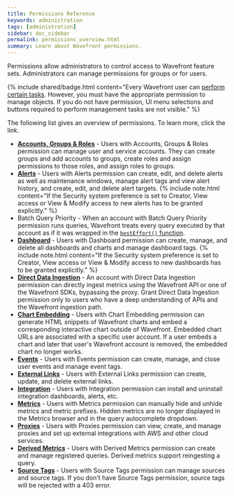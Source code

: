 ```yaml
---
title: Permissions Reference
keywords: administration
tags: [administration]
sidebar: doc_sidebar
permalink: permissions_overview.html
summary: Learn about Wavefront permissions.
---
```


Permissions allow administrators to control access to Wavefront feature sets. Administrators can manage permissions for groups or for users.

{% include shared/badge.html content="Every Wavefront user can [perform certain tasks](accounts.html#what-can-a-new-user-do). However, you must have the appropriate permission to manage objects. If you do not have permission, UI menu selections and buttons required to perform management tasks are not visible." %}

The following list gives an overview of permissions. To learn more, click the link.

- **[Accounts, Groups & Roles](users_roles.html)** - Users with Accounts, Groups & Roles permission can manage user and service accounts. They can create groups and add accounts to groups, create roles and assign permissions to those roles, and assign roles to groups.
- **[Alerts](alerts.html)** - Users with Alerts permission can create, edit, and delete alerts as well as maintenance windows, manage alert tags and view alert history, and create, edit, and delete alert targets.
  {% include note.html content="If the Security system preference is set to Creator, View access or View & Modify access to new alerts has to be granted explicitly." %} 
- Batch Query Priority - When an account with Batch Query Priority permission runs queries, Wavefront treats every query executed by that account as if it was wrapped in the [`bestEffort()` function](ts_bestEffort.html).
- **[Dashboard](ui_dashboards.html)** - Users with Dashboard permission can create, manage, and delete all dashboards and charts and manage dashboard tags.
   {% include note.html content="If the Security system preference is set to Creator, View access or View & Modify access to new dashboards has to be granted explicitly." %}
- **[Direct Data Ingestion](direct_ingestion.html)** - An account with Direct Data Ingestion permission can directly ingest metrics using the Wavefront API or one of the Wavefront SDKs, bypassing the proxy. Grant Direct Data Ingestion permission only to users who have a deep understanding of APIs and the Wavefront ingestion path.
- **[Chart Embedding](ui_sharing.html#embed-a-chart-in-other-uis)** - Users with Chart Embedding permission can generate HTML snippets of Wavefront charts and embed a corresponding interactive chart outside of Wavefront. Embedded chart URLs are associated with a specific user account. If a user embeds a chart and later that user's Wavefront account is removed, the embedded chart no longer works.
- **[Events](events.html)** - Users with Events permission can create, manage, and close user events and manage event tags.
- **[External Links](external_links_managing.html)** - Users with External Links permission can create, update, and delete external links.
- **[Integration](integrations.html)** - Users with Integration permission can install and uninstall integration dashboards, alerts, etc.
- **[Metrics](metric_types.html)** - Users with Metrics permission can manually hide and unhide metrics and metric prefixes. Hidden metrics are no longer displayed in the Metrics browser and in the query autocomplete dropdown.
- **[Proxies](proxies_installing.html#managing-proxy-services)** - Users with Proxies permission can view, create, and manage proxies and set up external integrations with AWS and other cloud services.
- **[Derived Metrics](derived_metrics.html)** - Users with Derived Metrics permission can create and manage registered queries. Derived metrics support reingesting a query.
- **[Source Tags](sources_managing.html)** - Users with Source Tags permission can manage sources and source tags. If you don't have Source Tags permission, source tags will be rejected with a 403 error.
